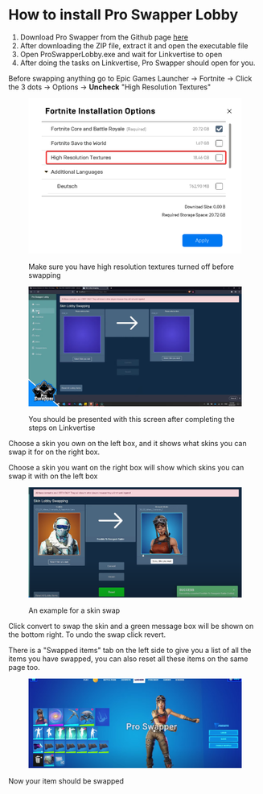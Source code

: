 # How to install Pro Swapper Lobby

1. Download Pro Swapper from the Github page [here](https://github.com/Pro-Swapper/ProSwapperLobby/releases)
2. After downloading the ZIP file, extract it and open the executable file
3. Open ProSwapperLobby.exe and wait for Linkvertise to open
4. After doing the tasks on Linkvertise, Pro Swapper should open for you.



Before swapping anything go to Epic Games Launcher -> Fortnite -> Click the 3 dots -> Options -> **Uncheck** "High Resolution Textures"

<figure><img src="../.gitbook/assets/image (4).png" alt=""><figcaption><p>Make sure you have high resolution textures turned off before swapping</p></figcaption></figure>

<figure><img src="../.gitbook/assets/_NEW_ Pro Swapper Lobby Season 3 Chapter 3 0-53 screenshot.png" alt=""><figcaption><p>You should be presented with this screen after completing the steps on Linkvertise</p></figcaption></figure>

Choose a skin you own on the left box, and it shows what skins you can swap it for on the right box.

Choose a skin you want on the right box will show which skins you can swap it with on the left box

<figure><img src="../.gitbook/assets/image (2).png" alt=""><figcaption><p>An example for a skin swap</p></figcaption></figure>

Click convert to swap the skin and a green message box will be shown on the bottom right. To undo the swap click revert.

There is a "Swapped items" tab on the left side to give you a list of all the items you have swapped, you can also reset all these items on the same page too.

<figure><img src="../.gitbook/assets/image.png" alt=""><figcaption></figcaption></figure>

Now your item should be swapped
